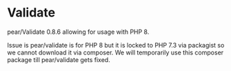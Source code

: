 # Validate
pear/Validate 0.8.6 allowing for usage with PHP 8.

Issue is pear/validate is for PHP 8 but it is locked to PHP 7.3 via packagist so we cannot download it via composer. We will temporarily use this composer package till pear/validate gets fixed.
